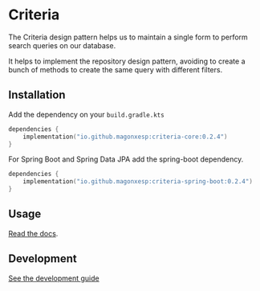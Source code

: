 # Criteria

The Criteria design pattern helps us to maintain a single form to perform search queries on our database.

It helps to implement the repository design pattern, avoiding to create a bunch of methods to create the same query with different filters.

## Installation

Add the dependency on your `build.gradle.kts`

```kotlin
dependencies {
    implementation("io.github.magonxesp:criteria-core:0.2.4")
}
```

For Spring Boot and Spring Data JPA add the spring-boot dependency.

```kotlin
dependencies {
    implementation("io.github.magonxesp:criteria-spring-boot:0.2.4")
}
```

## Usage

[Read the docs](https://magonxesp.gitbook.io/criteria/).

## Development

[See the development guide](./docs/development.md)

